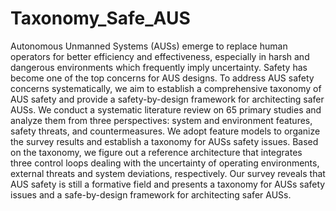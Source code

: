# Taxonomy_Safe_AUS
Autonomous Unmanned Systems (AUSs) emerge to replace human operators for better efficiency and effectiveness, especially in harsh and dangerous environments which frequently imply uncertainty. Safety has become one of the top concerns for AUS designs. To address AUS safety concerns systematically, we aim to establish
a comprehensive taxonomy of AUS safety and provide a safety-by-design framework for architecting safer AUSs. We conduct a systematic literature review on 65 primary studies and analyze them from three perspectives: system and environment features, safety threats, and countermeasures. We adopt feature models to organize the survey results and establish a taxonomy for AUSs safety issues. Based on the taxonomy, we figure out a reference architecture that integrates three control loops dealing with the uncertainty of operating environments, external threats and system deviations, respectively. Our survey reveals that AUS safety is still a formative field and presents a taxonomy for AUSs safety issues and a safe-by-design framework for architecting safer AUSs.

